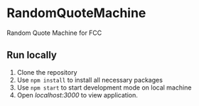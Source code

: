 # RandomQuoteMachine

Random Quote Machine for FCC

## Run locally

1. Clone the repository
2. Use `npm install` to install all necessary packages
3. Use `npm start` to start development mode on local machine
4. Open _localhost:3000_ to view application.

